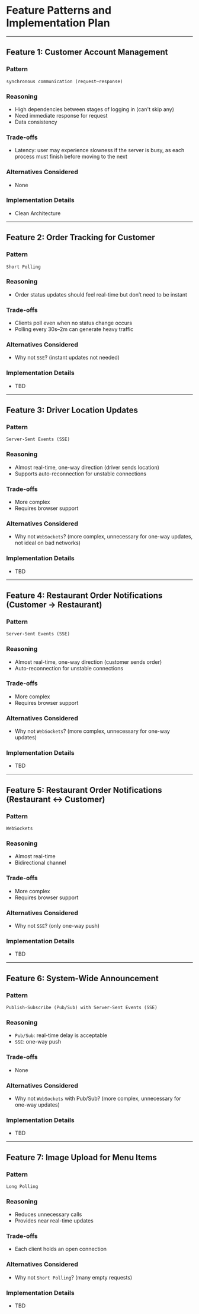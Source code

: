 # Feature Patterns and Implementation Plan

---

## Feature 1: Customer Account Management

### Pattern
`synchronous communication (request–response)`

### Reasoning
- High dependencies between stages of logging in (can't skip any)
- Need immediate response for request
- Data consistency

### Trade-offs
- Latency: user may experience slowness if the server is busy, as each process must finish before moving to the next

### Alternatives Considered
- None

### Implementation Details
- Clean Architecture

---

## Feature 2: Order Tracking for Customer

### Pattern
`Short Polling`

### Reasoning
- Order status updates should feel real-time but don’t need to be instant

### Trade-offs
- Clients poll even when no status change occurs
- Polling every 30s–2m can generate heavy traffic

### Alternatives Considered
- Why not `SSE`? (instant updates not needed)

### Implementation Details
- TBD

---

## Feature 3: Driver Location Updates

### Pattern
`Server-Sent Events (SSE)`

### Reasoning
- Almost real-time, one-way direction (driver sends location)
- Supports auto-reconnection for unstable connections

### Trade-offs
- More complex
- Requires browser support

### Alternatives Considered
- Why not `WebSockets`? (more complex, unnecessary for one-way updates, not ideal on bad networks)

### Implementation Details
- TBD

---

## Feature 4: Restaurant Order Notifications (Customer → Restaurant)

### Pattern
`Server-Sent Events (SSE)`

### Reasoning
- Almost real-time, one-way direction (customer sends order)
- Auto-reconnection for unstable connections

### Trade-offs
- More complex
- Requires browser support

### Alternatives Considered
- Why not `WebSockets`? (more complex, unnecessary for one-way updates)

### Implementation Details
- TBD

---

## Feature 5: Restaurant Order Notifications (Restaurant ↔ Customer)

### Pattern
`WebSockets`

### Reasoning
- Almost real-time
- Bidirectional channel

### Trade-offs
- More complex
- Requires browser support

### Alternatives Considered
- Why not `SSE`? (only one-way push)

### Implementation Details
- TBD

---

## Feature 6: System-Wide Announcement

### Pattern
`Publish-Subscribe (Pub/Sub) with Server-Sent Events (SSE)`

### Reasoning
- `Pub/Sub`: real-time delay is acceptable
- `SSE`: one-way push

### Trade-offs
- None

### Alternatives Considered
- Why not `WebSockets` with Pub/Sub? (more complex, unnecessary for one-way updates)

### Implementation Details
- TBD

---

## Feature 7: Image Upload for Menu Items

### Pattern
`Long Polling`

### Reasoning
- Reduces unnecessary calls
- Provides near real-time updates

### Trade-offs
- Each client holds an open connection

### Alternatives Considered
- Why not `Short Polling`? (many empty requests)

### Implementation Details
- TBD
